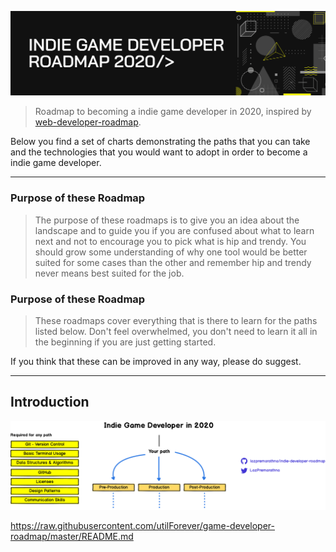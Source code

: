 ![Indie Game Developer Roadmap - 2020](./img/title.png)

> Roadmap to becoming a indie game developer in 2020, inspired by [web-developer-roadmap](https://github.com/kamranahmedse/developer-roadmap).

Below you find a set of charts demonstrating the paths that you can take and the technologies that you would want to adopt in order to become a indie game developer.

***

### Purpose of these Roadmap

> The purpose of these roadmaps is to give you an idea about the landscape and to guide you if you are confused about what to learn next and not to encourage you to pick what is hip and trendy. You should grow some understanding of why one tool would be better suited for some cases than the other and remember hip and trendy never means best suited for the job.

### Purpose of these Roadmap

> These roadmaps cover everything that is there to learn for the paths listed below. Don't feel overwhelmed, you don't need to learn it all in the beginning if you are just getting started.

If you think that these can be improved in any way, please do suggest.

***

## Introduction

![Game Developr Roadmap Introduction](./img/intro.png)

https://raw.githubusercontent.com/utilForever/game-developer-roadmap/master/README.md